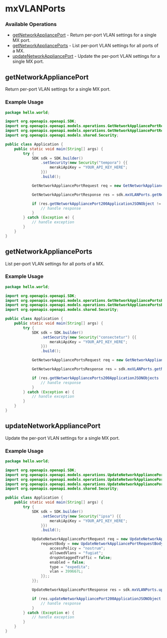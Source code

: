 # mxVLANPorts

### Available Operations

* [getNetworkAppliancePort](#getnetworkapplianceport) - Return per-port VLAN settings for a single MX port.
* [getNetworkAppliancePorts](#getnetworkapplianceports) - List per-port VLAN settings for all ports of a MX.
* [updateNetworkAppliancePort](#updatenetworkapplianceport) - Update the per-port VLAN settings for a single MX port.

## getNetworkAppliancePort

Return per-port VLAN settings for a single MX port.

### Example Usage

```java
package hello.world;

import org.openapis.openapi.SDK;
import org.openapis.openapi.models.operations.GetNetworkAppliancePortRequest;
import org.openapis.openapi.models.operations.GetNetworkAppliancePortResponse;
import org.openapis.openapi.models.shared.Security;

public class Application {
    public static void main(String[] args) {
        try {
            SDK sdk = SDK.builder()
                .setSecurity(new Security("tempora") {{
                    merakiApiKey = "YOUR_API_KEY_HERE";
                }})
                .build();

            GetNetworkAppliancePortRequest req = new GetNetworkAppliancePortRequest("esse", "ex");            

            GetNetworkAppliancePortResponse res = sdk.mxVLANPorts.getNetworkAppliancePort(req);

            if (res.getNetworkAppliancePort200ApplicationJSONObject != null) {
                // handle response
            }
        } catch (Exception e) {
            // handle exception
        }
    }
}
```

## getNetworkAppliancePorts

List per-port VLAN settings for all ports of a MX.

### Example Usage

```java
package hello.world;

import org.openapis.openapi.SDK;
import org.openapis.openapi.models.operations.GetNetworkAppliancePortsRequest;
import org.openapis.openapi.models.operations.GetNetworkAppliancePortsResponse;
import org.openapis.openapi.models.shared.Security;

public class Application {
    public static void main(String[] args) {
        try {
            SDK sdk = SDK.builder()
                .setSecurity(new Security("consectetur") {{
                    merakiApiKey = "YOUR_API_KEY_HERE";
                }})
                .build();

            GetNetworkAppliancePortsRequest req = new GetNetworkAppliancePortsRequest("aliquid");            

            GetNetworkAppliancePortsResponse res = sdk.mxVLANPorts.getNetworkAppliancePorts(req);

            if (res.getNetworkAppliancePorts200ApplicationJSONObjects != null) {
                // handle response
            }
        } catch (Exception e) {
            // handle exception
        }
    }
}
```

## updateNetworkAppliancePort

Update the per-port VLAN settings for a single MX port.

### Example Usage

```java
package hello.world;

import org.openapis.openapi.SDK;
import org.openapis.openapi.models.operations.UpdateNetworkAppliancePortRequest;
import org.openapis.openapi.models.operations.UpdateNetworkAppliancePortRequestBody;
import org.openapis.openapi.models.operations.UpdateNetworkAppliancePortResponse;
import org.openapis.openapi.models.shared.Security;

public class Application {
    public static void main(String[] args) {
        try {
            SDK sdk = SDK.builder()
                .setSecurity(new Security("ipsa") {{
                    merakiApiKey = "YOUR_API_KEY_HERE";
                }})
                .build();

            UpdateNetworkAppliancePortRequest req = new UpdateNetworkAppliancePortRequest("laborum", "sunt") {{
                requestBody = new UpdateNetworkAppliancePortRequestBody() {{
                    accessPolicy = "nostrum";
                    allowedVlans = "fugiat";
                    dropUntaggedTraffic = false;
                    enabled = false;
                    type = "expedita";
                    vlan = 399667L;
                }};;
            }};            

            UpdateNetworkAppliancePortResponse res = sdk.mxVLANPorts.updateNetworkAppliancePort(req);

            if (res.updateNetworkAppliancePort200ApplicationJSONObject != null) {
                // handle response
            }
        } catch (Exception e) {
            // handle exception
        }
    }
}
```
